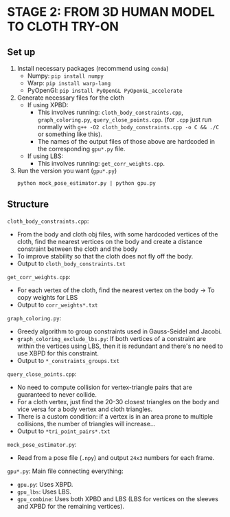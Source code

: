 # STAGE 2: FROM 3D HUMAN MODEL TO CLOTH TRY-ON
## Set up 
1. Install necessary packages (recommend using `conda`)
    - Numpy: `pip install numpy`
    - Warp: `pip install warp-lang`
    - PyOpenGl: `pip install PyOpenGL PyOpenGL_accelerate`
2. Generate necessary files for the cloth
    - If using XPBD:
        - This involves running: `cloth_body_constraints.cpp`, `graph_coloring.py`, `query_close_points.cpp`. (for `.cpp` just run normally with `g++ -O2 cloth_body_constraints.cpp -o C && ./C` or something like this).
        - The names of the output files of those above are hardcoded in the corresponding `gpu*.py` file.
    - If using LBS:
        - This involves running: `get_corr_weights.cpp`.
3. Run the version you want (`gpu*.py`)
    ```
    python mock_pose_estimator.py | python gpu.py
    ```
## Structure
`cloth_body_constraints.cpp`:
- From the body and cloth obj files, with some hardcoded vertices of the cloth, find the nearest vertices on the body and create a distance constraint between the cloth and the body 
- To improve stability so that the cloth does not fly off the body.
- Output to `cloth_body_constraints.txt`

`get_corr_weights.cpp`:
- For each vertex of the cloth, find the nearest vertex on the body -> To copy weights for LBS
- Output to `corr_weights*.txt`

`graph_coloring.py`:
- Greedy algorithm to group constraints used in Gauss-Seidel and Jacobi.
- `graph_coloring_exclude_lbs.py`: If both vertices of a constraint are within the vertices using LBS, then it is redundant and there's no need to use XBPD for this constraint.
- Output to `*_constraints_groups.txt`

`query_close_points.cpp`:
- No need to compute collision for vertex-triangle pairs that are guaranteed to never collide. 
- For a cloth vertex, just find the 20-30 closest triangles on the body and vice versa for a body vertex and cloth triangles.
- There is a custom condition: if a vertex is in an area prone to multiple collisions, the number of triangles will increase...
- Output to `*tri_point_pairs*.txt`

`mock_pose_estimator.py`:
- Read from a pose file (`.npy`) and output `24x3` numbers for each frame.

`gpu*.py`: Main file connecting everything:
- `gpu.py`: Uses XBPD.
- `gpu_lbs`: Uses LBS.
- `gpu_combine`: Uses both XPBD and LBS (LBS for vertices on the sleeves and XPBD for the remaining vertices).
